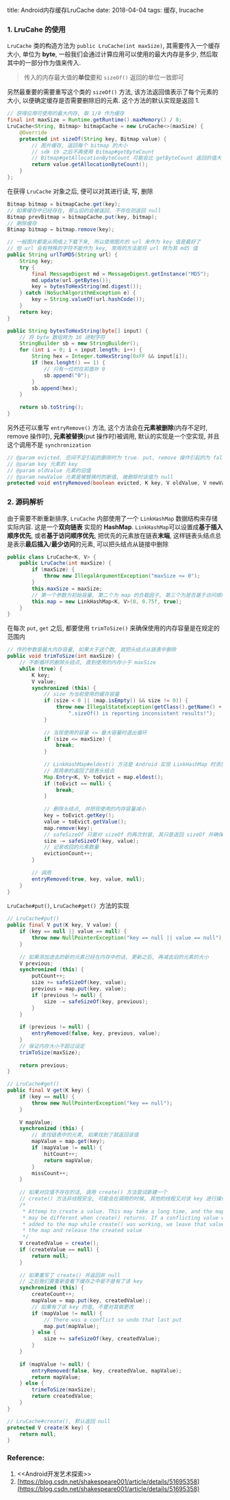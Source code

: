 title: Android内存缓存LruCache
date: 2018-04-04
tags: 缓存, lrucache



### 1. LruCahe 的使用

`LruCache` 类的构造方法为 `public LruCache(int maxSize)`, 其需要传入一个缓存大小, 单位为 **byte**, 一般我们会通过计算应用可以使用的最大内存是多少, 然后取其中的一部分作为值来传入. 

> 传入的内存最大值的**单位**要和 `sizeOf()` 返回的单位一致即可

另然最重要的需要重写这个类的 `sizeOf()` 方法, 该方法返回值表示了每个元素的大小, 以便确定缓存是否需要删除旧的元素. 这个方法的默认实现是返回 1.

```java
// 获得应用可使用的最大内存, 取 1/8 作为缓存
final int maxSize = Runtime.getRuntime().maxMemory() / 8;
LruCache<String, Bitmap> bitmapCache = new LruCache<>(maxSize) {
  	@Override
    protected int sizeOf(String key, Bitmap value) {
        // 图片缓存, 返回每个 bitmap 的大小
        // sdk 19 之后不再使用 Bitmap#getByteCount
        // Bitmap#getAllocationByteCount 可能会比 getByteCount 返回的值大
     	return value.getAllocationByteCount();
    }
};
```

在获得 `LruCache` 对象之后, 便可以对其进行读, 写, 删除

```java
Bitmap bitmap = bitmapCache.get(key);
// 如果缓存中已经存在, 那么旧的会被返回, 不存在则返回 null
Bitmap prevBitmap = bitmapCache.put(key, bitmap);
// 删除缓存
Btimap bitmap = bitmap.remove(key);

// 一般图片都是从网络上下载下来, 所以使用图片的 url 来作为 key 值是最好了
// 但 url 会有特殊的字符不能作为 key, 常用的方法是将 url 转为其 md5 值
public String urlToMD5(String url) {
    String key;
    try {
	    final MessageDigest md = MessageDigest.getInstance("MD5");
        md.update(url.getBytes());
        key = bytesToHexString(md.digest());
    } catch (NoSuchAlgorithmException e) {
        key = String.valueOf(url.hashCode());
    }
    return key;
}

public String bytesToHexString(byte[] input) {
	// 将 byte 数组转为 16 进制字符
    StringBuilder sb = new StringBuilder();
    for (int i = 0; i < input.length; i++) {
     	String hex = Integer.toHexString(0xFF && input[i]);
        if (hex.lenght() == 1) {
            // 只有一位时在前面补 0
            sb.append("0");
        }
        sb.append(hex);
    }
    
    return sb.toString();
}
```

另外还可以重写 `entryRemove()` 方法, 这个方法会在**元素被删除**(内存不足时, remove 操作时), **元素被替换**(put 操作时)被调用, 默认的实现是一个空实现, 并且这个调用不是 `synchronization`

```java
// @param evicted. 空间不足引起的删除时为 true. put, remove 操作引起的为 false
// @param key 元素的 key
// @param oldValue 元素的旧值
// @param newValue 元素是被替换时的新值, 被删除时该值为 null
protected void entryRemoved(boolean evicted, K key, V oldValue, V newValue);
```



### 2. 源码解析

由于需要不断重新排序, `LruCache` 内部使用了一个 `LinkHashMap` 数据结构来存储实际内容. 这是一个**双向链表** 实现的 **HashMap**. `LinkHashMap`可以设置成**基于插入顺序优先**, 或者**基于访问顺序优先**, 把优先的元素放在链表**末端**, 这样链表头结点总是表示**最后插入**/**最少访问**的元素, 可以把头结点从链接中删除

```Java
public class LruCache<K, V> {
 	public LruCache(int maxSize) {
     	if (maxSize) {
         	throw new IllegalArgumentException("maxSize <= 0");   
        }
        this.maxSize = maxSize;
        // 第一个参数为初始容量, 第二个为 map 的负载因子, 第三个为是否基于访问顺序
        this.map = new LinkHashMap<K, V>(0, 0.75f, true);
    }
}
```

在每次 `put`, `get` 之后, 都要使用 `trimToSize()` 来确保使用的内存容量是在规定的范围内

```java
// 传的参数是最大内存容量, 如果大于这个数, 就把头结点从链表中删除
public void trimToSize(int maxSize) {
    // 不断循环的删除头结点, 直到使用的内存小于 maxSize
	while (true) {
     	K key;
        V value;
        synchronized (this) {
            // size 为当前使用的缓存容量
         	if (size < 0 || (map.isEmpty() && size != 0)) {
                throw new IllegalStateException(getClass().getName() + 
					".sizeOf() is reporting inconsistent results!");
            }
            
            // 当现使用的容量 <= 最大容量时退出循环
            if (size <= maxSize) {
                break;
            }
            
            // LinkHashMap#eldest() 方法是 Android 实现 LinkHashMap 时添加的方法
            // 其简单的返回了链表头结点
            Map.Entry<K, V> toEvict = map.eldest();
            if (toEvict == null) {
                break;
            }
            
            // 删除头结点, 并把现使用的内存容量减小
            key = toEvict.getKey();
            value = toEvict.getValue();
            map.remove(key);
            // safeSizeOf 只是对 sizeOf 的再次封装, 其只是返回 sizeOf 并确保该值不能 < 0
            size -= safeSizeOf(key, value);
            // 记录收回的元素数量
            evictionCount++;
        }
        
        // 调用
        entryRemoved(true, key, value, null);
    }
}
```

`LruCache#put()`, `LruCache#get() `方法的实现

```java
// LruCache#put()
public final V put(K key, V value) {
 	if (key == null || value == null) {
        throw new NullPointerException("key == null || value == null");
    }
    
    // 如果添加进去的新的元素已经在内存中的话, 更新之后, 再减去旧的元素的大小
    V previous;
    synchronized (this) {
     	putCount++;
        size += safeSizeOf(key, value);
        previous = map.put(key, value);
        if (previous != null) {
            size -= safeSizeOf(key, previous);
        }
    }
    
    if (previous != null) {
        entryRemoved(false, key, previous, value);
    }
    // 保证内存大小不超过设定
    trimToSize(maxSize);
    
    return previous;
}

// LruCache#get()
public final V get(K key) {
 	if (key == null) {
        throw new NullPointerException("key == null");
    }
    
    V mapValue;
    synchronized (this) {
        // 查找链表中的元素, 如果找到了就返回该值
     	mapValue = map.get(key);
        if (mapValue != null) {
            hitCount++;
            return mapValue;
        }
        missCount++;
    }
    
    // 如果对应值不存在的话, 调用 create() 方法尝试新建一个
    // create() 方法非线程安全, 可能会在调用的时候, 其他的线程又对该 key 进行操作
    /*
     * Attemp to create a value. This may take a long time, and the map
     * may be different when create() returns. If a conflicting value was
     * added to the map while create() was working, we leave that value in
     * the map and release the created value
     */
    V createdValue = create();
    if (createValue == null) {
        return null;
    }
    
    // 如果重写了 create() 并返回非 null
    // 之后我们要重新查看下缓存之中是不是有了该 key
    synchronized (this) {
        createCount++;
        mapValue = map.put(key, createdValue);;
        // 如果有了该 key 的值, 不要对其做更改
        if (mapValue != null) {
            // There was a conflict so undo that last put
            map.put(mapValue);
        } else {
            size += safeSizeOf(key, createdValue);
        }
    }
    
    if (mapValue != null) {
        entryRemoved(false, key, createdValue, mapValue);
        return mapValue;
    } else {
        trimeToSize(maxSize);
        return createdValue;
    }
}

// LruCache#create(), 默认返回 null
protected V create(K key) {
    return null;
}
```



### Reference:

1. <<Android开发艺术探索>>
2. [https://blog.csdn.net/shakespeare001/article/details/51695358](https://blog.csdn.net/shakespeare001/article/details/51695358)